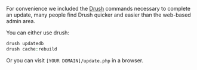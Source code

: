 For convenience we included the [Drush](http://www.drush.org/) commands necessary to complete an update, many people find Drush quicker and easier than the web-based admin area.

You can either use drush:

```php
drush updatedb
drush cache:rebuild
```

Or you can visit `[YOUR DOMAIN]/update.php` in a browser.
